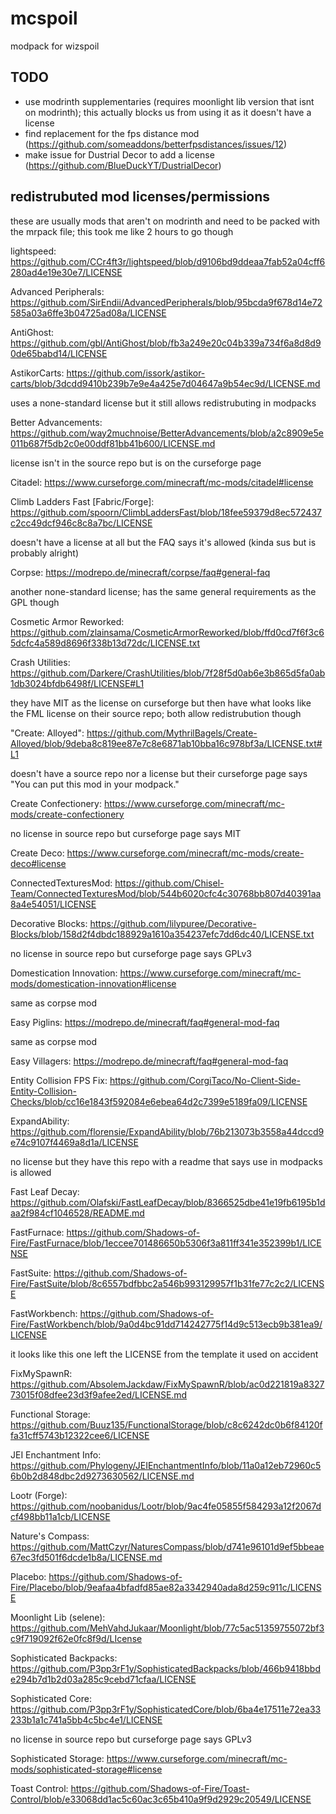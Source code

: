 # mcspoil

modpack for wizspoil

## TODO

- use modrinth supplementaries (requires moonlight lib version that isnt on modrinth); this actually blocks us from using it as it doesn't have a license
- find replacement for the fps distance mod (<https://github.com/someaddons/betterfpsdistances/issues/12>)
- make issue for Dustrial Decor to add a license (<https://github.com/BlueDuckYT/DustrialDecor>)

## redistrubuted mod licenses/permissions

these are usually mods that aren't on modrinth and need to be packed with the mrpack file;
this took me like 2 hours to go though

lightspeed: <https://github.com/CCr4ft3r/lightspeed/blob/d9106bd9ddeaa7fab52a04cff6280ad4e19e30e7/LICENSE>

Advanced Peripherals: <https://github.com/SirEndii/AdvancedPeripherals/blob/95bcda9f678d14e72585a03a6ffe3b04725ad08a/LICENSE>

AntiGhost: <https://github.com/gbl/AntiGhost/blob/fb3a249e20c04b339a734f6a8d8d90de65babd14/LICENSE>

AstikorCarts: <https://github.com/issork/astikor-carts/blob/3dcdd9410b239b7e9e4a425e7d04647a9b54ec9d/LICENSE.md>

uses a none-standard license but it still allows redistrubuting in modpacks

Better Advancements: <https://github.com/way2muchnoise/BetterAdvancements/blob/a2c8909e5e011b687f5db2c0e00ddf81bb41b600/LICENSE.md>

license isn't in the source repo but is on the curseforge page

Citadel: <https://www.curseforge.com/minecraft/mc-mods/citadel#license>

Climb Ladders Fast [Fabric/Forge]: <https://github.com/spoorn/ClimbLaddersFast/blob/18fee59379d8ec572437c2cc49dcf946c8c8a7bc/LICENSE>

doesn't have a license at all but the FAQ says it's allowed
(kinda sus but is probably alright)

Corpse: <https://modrepo.de/minecraft/corpse/faq#general-faq>

another none-standard license; has the same general requirements as the GPL though

Cosmetic Armor Reworked: <https://github.com/zlainsama/CosmeticArmorReworked/blob/ffd0cd7f6f3c65dcfc4a589d8696f338b13d72dc/LICENSE.txt>

Crash Utilities: <https://github.com/Darkere/CrashUtilities/blob/7f28f5d0ab6e3b865d5fa0ab1db3024bfdb6498f/LICENSE#L1>

they have MIT as the license on curseforge but then have
what looks like the FML license on their source repo; both allow redistrubution though

"Create: Alloyed": <https://github.com/MythrilBagels/Create-Alloyed/blob/9deba8c819ee87e7c8e6871ab10bba16c978bf3a/LICENSE.txt#L1>

doesn't have a source repo nor a license but their curseforge page says "You can put this mod in your modpack."

Create Confectionery: <https://www.curseforge.com/minecraft/mc-mods/create-confectionery>

no license in source repo but curseforge page says MIT

Create Deco: <https://www.curseforge.com/minecraft/mc-mods/create-deco#license>

ConnectedTexturesMod: <https://github.com/Chisel-Team/ConnectedTexturesMod/blob/544b6020cfc4c30768bb807d40391aa8a4e54051/LICENSE>

Decorative Blocks: <https://github.com/lilypuree/Decorative-Blocks/blob/158d2f4dbdc188929a1610a354237efc7dd6dc40/LICENSE.txt>

no license in source repo but curseforge page says GPLv3

Domestication Innovation: <https://www.curseforge.com/minecraft/mc-mods/domestication-innovation#license>

same as corpse mod

Easy Piglins: <https://modrepo.de/minecraft/faq#general-mod-faq>

same as corpse mod

Easy Villagers: <https://modrepo.de/minecraft/faq#general-mod-faq>

Entity Collision FPS Fix: <https://github.com/CorgiTaco/No-Client-Side-Entity-Collision-Checks/blob/cc16e1843f592084e6ebea64d2c7399e5189fa09/LICENSE>

ExpandAbility: <https://github.com/florensie/ExpandAbility/blob/76b213073b3558a44dccd9e74c9107f4469a8d1a/LICENSE>

no license but they have this repo with a readme that says use in modpacks is allowed

Fast Leaf Decay: <https://github.com/Olafski/FastLeafDecay/blob/8366525dbe41e19fb6195b1daa2f984cf1046528/README.md>

FastFurnace: <https://github.com/Shadows-of-Fire/FastFurnace/blob/1eccee701486650b5306f3a811ff341e352399b1/LICENSE>

FastSuite: <https://github.com/Shadows-of-Fire/FastSuite/blob/8c6557bdfbbc2a546b993129957f1b31fe77c2c2/LICENSE>

FastWorkbench: <https://github.com/Shadows-of-Fire/FastWorkbench/blob/9a0d4bc91dd714242775f14d9c513ecb9b381ea9/LICENSE>

it looks like this one left the LICENSE from the template it used on accident

FixMySpawnR: <https://github.com/AbsolemJackdaw/FixMySpawnR/blob/ac0d221819a832773015f08dfee23d3f9afee2ed/LICENSE.md>

Functional Storage: <https://github.com/Buuz135/FunctionalStorage/blob/c8c6242dc0b6f84120ffa31cff5743b12322cee6/LICENSE>

JEI Enchantment Info: <https://github.com/Phylogeny/JEIEnchantmentInfo/blob/11a0a12eb72960c56b0b2d848dbc2d9273630562/LICENSE.md>

Lootr (Forge): <https://github.com/noobanidus/Lootr/blob/9ac4fe05855f584293a12f2067dcf498bb11a1cb/LICENSE>

Nature's Compass: <https://github.com/MattCzyr/NaturesCompass/blob/d741e96101d9ef5bbeae67ec3fd501f6dcde1b8a/LICENSE.md>

Placebo: <https://github.com/Shadows-of-Fire/Placebo/blob/9eafaa4bfadfd85ae82a3342940ada8d259c911c/LICENSE>

Moonlight Lib (selene): <https://github.com/MehVahdJukaar/Moonlight/blob/77c5ac51359755072bf3c9f719092f62e0fc8f9d/LIcense>

Sophisticated Backpacks: <https://github.com/P3pp3rF1y/SophisticatedBackpacks/blob/466b9418bbde294b7d1b2d03a285c9cebd71cfaa/LICENSE>

Sophisticated Core: <https://github.com/P3pp3rF1y/SophisticatedCore/blob/6ba4e17511e72ea33233b1a1c741a5bb4c5bc4e1/LICENSE>

no license in source repo but curseforge page says GPLv3

Sophisticated Storage: <https://www.curseforge.com/minecraft/mc-mods/sophisticated-storage#license>

Toast Control: <https://github.com/Shadows-of-Fire/Toast-Control/blob/e33068dd1ac5c60ac3c65b410a9f9d2929c20549/LICENSE>
